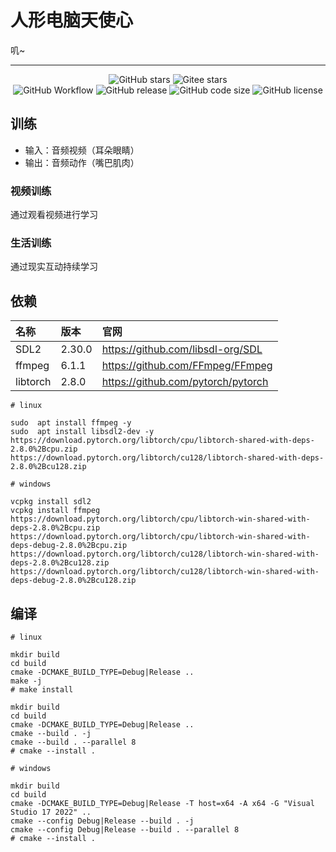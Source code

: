 # 人形电脑天使心

叽~

----

<p align="center">
    <img alt="GitHub stars" src="https://img.shields.io/github/stars/acgist/chobits?style=flat-square&label=Github%20stars&color=crimson" />
    <img alt="Gitee  stars" src="https://img.shields.io/badge/dynamic/json?style=flat-square&label=Gitee%20stars&color=crimson&url=https://gitee.com/api/v5/repos/acgist/chobits&query=$.stargazers_count&cacheSeconds=3600" />
    <br />
    <img alt="GitHub Workflow"  src="https://img.shields.io/github/actions/workflow/status/acgist/chobits/build.yml?style=flat-square&branch=master" />
    <img alt="GitHub release"   src="https://img.shields.io/github/v/release/acgist/chobits?style=flat-square&color=orange" />
    <img alt="GitHub code size" src="https://img.shields.io/github/languages/code-size/acgist/chobits?style=flat-square&color=blue" />
    <img alt="GitHub license"   src="https://img.shields.io/github/license/acgist/chobits?style=flat-square&color=blue" />
</p>

## 训练

- 输入：音频视频（耳朵眼睛）
- 输出：音频动作（嘴巴肌肉）

### 视频训练

通过观看视频进行学习

### 生活训练

通过现实互动持续学习

## 依赖

|名称|版本|官网|
|:--|:--|:--|
|SDL2|2.30.0|https://github.com/libsdl-org/SDL|
|ffmpeg|6.1.1|https://github.com/FFmpeg/FFmpeg|
|libtorch|2.8.0|https://github.com/pytorch/pytorch|

```
# linux

sudo  apt install ffmpeg -y
sudo  apt install libsdl2-dev -y
https://download.pytorch.org/libtorch/cpu/libtorch-shared-with-deps-2.8.0%2Bcpu.zip
https://download.pytorch.org/libtorch/cu128/libtorch-shared-with-deps-2.8.0%2Bcu128.zip

# windows

vcpkg install sdl2
vcpkg install ffmpeg
https://download.pytorch.org/libtorch/cpu/libtorch-win-shared-with-deps-2.8.0%2Bcpu.zip
https://download.pytorch.org/libtorch/cpu/libtorch-win-shared-with-deps-debug-2.8.0%2Bcpu.zip
https://download.pytorch.org/libtorch/cu128/libtorch-win-shared-with-deps-2.8.0%2Bcu128.zip
https://download.pytorch.org/libtorch/cu128/libtorch-win-shared-with-deps-debug-2.8.0%2Bcu128.zip
```

## 编译

```
# linux

mkdir build
cd build
cmake -DCMAKE_BUILD_TYPE=Debug|Release ..
make -j
# make install

mkdir build
cd build
cmake -DCMAKE_BUILD_TYPE=Debug|Release ..
cmake --build . -j
cmake --build . --parallel 8
# cmake --install .

# windows

mkdir build
cd build
cmake -DCMAKE_BUILD_TYPE=Debug|Release -T host=x64 -A x64 -G "Visual Studio 17 2022" ..
cmake --config Debug|Release --build . -j
cmake --config Debug|Release --build . --parallel 8
# cmake --install .
```
